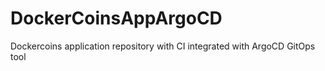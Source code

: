 # DockerCoinsAppArgoCD
Dockercoins application repository with CI integrated with ArgoCD GitOps tool
